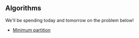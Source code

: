 ## Algorithms

We'll be spending today and tomorrow on the problem below!

* [Minimum partition](https://www.geeksforgeeks.org/partition-a-set-into-two-subsets-such-that-the-difference-of-subset-sums-is-minimum/)